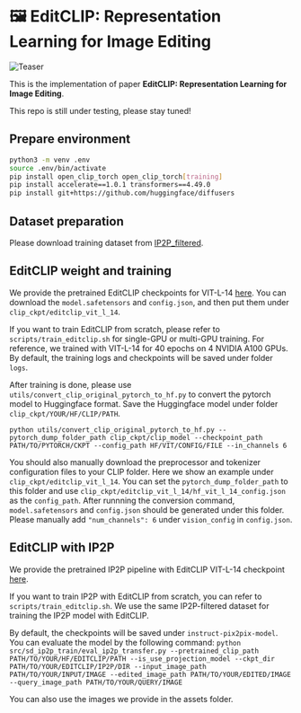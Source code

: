 # 🖼️ EditCLIP: Representation Learning for Image Editing

![Teaser](./assets/teaser_editclip.png)

This is the implementation of paper **EditCLIP: Representation Learning for Image Editing**. 

This repo is still under testing, please stay tuned!

## Prepare environment
```bash
python3 -m venv .env
source .env/bin/activate
pip install open_clip_torch open_clip_torch[training]
pip install accelerate==1.0.1 transformers==4.49.0
pip install git+https://github.com/huggingface/diffusers
```


## Dataset preparation
Please download training dataset from [IP2P_filtered](https://huggingface.co/datasets/timbrooks/instructpix2pix-clip-filtered).

## EditCLIP weight and training
We provide the pretrained EditCLIP checkpoints for VIT-L-14 [here](https://huggingface.co/QWW/EditCLIP). You can download the `model.safetensors` and `config.json`, and then put them under `clip_ckpt/editclip_vit_l_14`.

If you want to train EditCLIP from scratch, please refer to `scripts/train_editclip.sh` for single-GPU or multi-GPU training. For reference, we trained with VIT-L-14 for 40 epochs on 4 NVIDIA A100 GPUs. By default, the training logs and checkpoints will be saved under folder `logs`.

After training is done, please use `utils/convert_clip_original_pytorch_to_hf.py` to convert the pytorch model to Huggingface format. Save the Huggingface model under folder `clip_ckpt/YOUR/HF/CLIP/PATH`. 

`python utils/convert_clip_original_pytorch_to_hf.py --pytorch_dump_folder_path clip_ckpt/clip_model --checkpoint_path PATH/TO/PYTORCH/CKPT --config_path HF/VIT/CONFIG/FILE --in_channels 6` 

You should also manually download the preprocessor and tokenizer configuration files to your CLIP folder. Here we show an example under `clip_ckpt/editclip_vit_l_14`. You can set the `pytorch_dump_folder_path` to this folder and use `clip_ckpt/editclip_vit_l_14/hf_vit_l_14_config.json` as the `config_path`. After runnning the conversion command, `model.safetensors` and `config.json` should be generated under this folder. Please manually add `"num_channels": 6` under `vision_config` in `config.json`.

## EditCLIP with IP2P
We provide the pretrained IP2P pipeline with EditCLIP VIT-L-14 checkpoint [here](https://huggingface.co/QWW/EditCLIP-IP2P). 

If you want to train IP2P with EditCLIP from scratch, you can refer to `scripts/train_editclip.sh`. We use the same IP2P-filtered dataset for training the IP2P model with EditCLIP. 

By default, the checkpoints will be saved under `instruct-pix2pix-model`. You can evaluate the model by the following command:
`python src/sd_ip2p_train/eval_ip2p_transfer.py --pretrained_clip_path PATH/TO/YOUR/HF/EDITCLIP/PATH --is_use_projection_model --ckpt_dir PATH/TO/YOUR/EDITCLIP/IP2P/DIR --input_image_path PATH/TO/YOUR/INPUT/IMAGE --edited_image_path PATH/TO/YOUR/EDITED/IMAGE --query_image_path PATH/TO/YOUR/QUERY/IMAGE`

You can also use the images we provide in the assets folder. 

